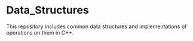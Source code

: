 # Data_Structures
This repository includes common data structures and implementations of operations on them in C++.
